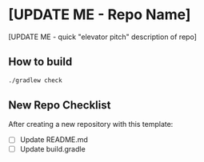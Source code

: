 # [UPDATE ME - Repo Name]

[UPDATE ME - quick "elevator pitch" description of repo]


## How to build

```bash
./gradlew check
```

## New Repo Checklist

After creating a new repository with this template:
- [ ] Update README.md
- [ ] Update build.gradle
